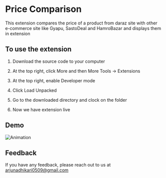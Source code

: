 
# Price Comparison

This extension compares the price of a product from daraz site with
other e-commerce site like Gyapu, SastoDeal and HamroBazar and displays
them in extension

## To use the extension

1. Download the source code to your computer

2. At the top right, click More and then More Tools -> Extensions

3. At the top right, enable Developer mode

4. Click Load Unpacked

5. Go to the downloaded directory and clock on the folder

6. Now we have extension live

## Demo

![Animation](/images//Animation.gif)

## Feedback

If you have any feedback, please reach out to us at arjunadhikari0509@gmail.com
